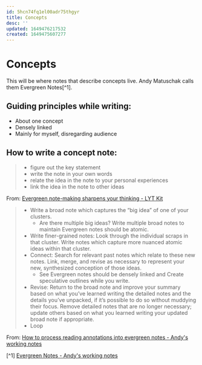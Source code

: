 ```yaml
---
id: 5hcn74fq1el00adr75thgyr
title: Concepts
desc: ''
updated: 1649476217532
created: 1649475607277
---
```


# Concepts

This will be where notes that describe concepts live. Andy Matuschak calls them Evergreen Notes[^1].

## Guiding principles while writing:
- About one concept
- Densely linked
- Mainly for myself, disregarding audience

## How to write a concept note:

> - figure out the key statement
> - write the note in your own words
> - relate the idea in the note to your personal experiences
> - link the idea in the note to other ideas

From: [Evergreen note-making sharpens your thinking - LYT Kit](https://notes.linkingyourthinking.com/Umami/Evergreen+note-making+sharpens+your+thinking)

> - Write a broad note which captures the “big idea” of one of your clusters.
>   - Are there multiple big ideas? Write multiple broad notes to maintain Evergreen notes should be atomic.
> - Write finer-grained notes: Look through the individual scraps in that cluster. Write notes which capture more nuanced atomic ideas within that cluster.
> - Connect: Search for relevant past notes which relate to these new notes. Link, merge, and revise as necessary to represent your new, synthesized conception of those ideas.
>   - See Evergreen notes should be densely linked and Create speculative outlines while you write.
> - Revise: Return to the broad note and improve your summary based on what you’ve learned writing the detailed notes and the details you’ve unpacked, if it’s possible to do so without muddying their focus. Remove detailed notes that are no longer necessary; update others based on what you learned writing your updated broad note if appropriate.
> - Loop

From: [How to process reading annotations into evergreen notes - Andy's working notes](https://notes.andymatuschak.org/z2PJ51tCXuPFxnfFVUxxgwjvZ1geu4YnYm7hK)

[^1] [Evergreen Notes - Andy's working notes](https://notes.andymatuschak.org/z4SDCZQeRo4xFEQ8H4qrSqd68ucpgE6LU155C)
